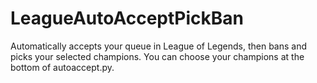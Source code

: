# LeagueAutoAcceptPickBan
Automatically accepts your queue in League of Legends, then bans and picks your selected champions. You can choose your champions at the bottom of autoaccept.py.
